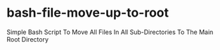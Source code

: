 # bash-file-move-up-to-root
Simple Bash Script To Move All Files In All Sub-Directories To The Main Root Directory

